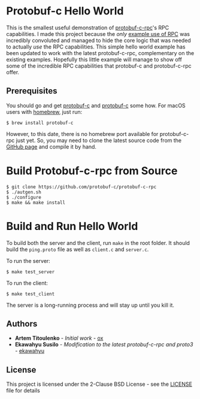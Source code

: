 # Protobuf-c Hello World

This is the smallest useful demonstration of [protobuf-c-rpc](https://github.com/protobuf-c/protobuf-c-rpc)'s RPC capabilities. I made this project because the _only_ [example use of RPC](https://code.google.com/p/protobuf-c/wiki/RPC_Example) was incredibly convoluted and managed to hide the core logic that was needed to actually _use_ the RPC capabilities. This simple hello world example has been updated to work with the latest protobuf-c-rpc, complementary on the existing examples. Hopefully this little example will manage to show off some of the incredible RPC capabilities that protobuf-c and protobuf-c-rpc offer.

## Prerequisites

You should go and get [protobuf-c](https://github.com/protobuf-c/protobuf-c) and [protobuf-c](https://github.com/protobuf-c/protobuf-c) some how. For macOS users with [homebrew](https://brew.sh), just run:

    $ brew install protobuf-c

However, to this date, there is no homebrew port available for protobuf-c-rpc just yet. So, you may need to clone the latest source code from the [GitHub page](https://github.com/protobuf-c/protobuf-c-rpc) and compile it by hand.

# Build Protobuf-c-rpc from Source

    $ git clone https://github.com/protobuf-c/protobuf-c-rpc
    $ ./autgen.sh
    $ ./configure
    $ make && make install

# Build and Run Hello World

To build both the server and the client, run `make` in the root folder. It should build the `ping.proto` file as well as `client.c` and `server.c`.

To run the server:

    $ make test_server

To run the client:

    $ make test_client

The server is a long-running process and will stay up until you kill it.

## Authors

* **Artem Titoulenko** - *Initial work* - [ox](https://github.com/ox)
* **Ekawahyu Susilo** - *Modification to the latest protobuf-c-rpc and proto3* - [ekawahyu](https://github.com/ekawahyu)

## License

This project is licensed under the 2-Clause BSD License - see the [LICENSE](LICENSE) file for details